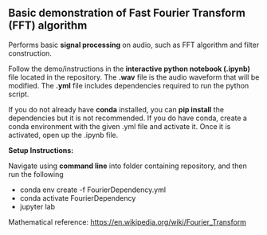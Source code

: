 ## Basic demonstration of Fast Fourier Transform (FFT) algorithm
Performs basic **signal processing** on audio, such as FFT algorithm and filter construction.

Follow the demo/instructions in the **interactive python notebook (.ipynb)** file located in the repository. The **.wav** file is the audio waveform that will be modified. The **.yml** file includes dependencies required to run the python script. 

If you do not already have **conda** installed, you can **pip install** the dependencies but it is not recommended. If you do have conda, create a conda environment with the given .yml file and activate it. Once it is activated, open up the .ipynb file.

**Setup Instructions:**

Navigate using **command line** into folder containing repository, and then run the following

* conda env create -f FourierDependency.yml
* conda activate FourierDependency
* jupyter lab

Mathematical reference: https://en.wikipedia.org/wiki/Fourier_Transform
